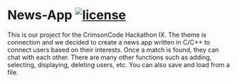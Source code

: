 # News-App [![license](https://img.shields.io/github/license/DAVFoundation/captain-n3m0.svg?style=flat-square)](https://github.com/subhamb123/Hackathons/blob/main/WSU/CrimsonCode%209%20News%20App/LICENSE)

This is our project for the CrimsonCode Hackathon IX. The theme is connection and we decided to create a news app written in C/C++ to connect users based on their interests. Once a match is found, they can chat with each other. There are many other functions such as adding, selecting, displaying, deleting users, etc. You can also save and load from a file.
